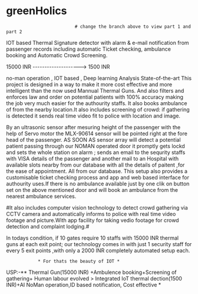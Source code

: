 # greenHolics 
                              # change the branch above to view part 1 and part 2
IOT based Thermal Signature detector with alarm & e-mail notification from passenger records including automatic Ticket checking, ambulance booking and Automatic Crowd Screening.


15000 INR --------------------> 1500 INR

no-man operation , IOT based , Deep learning Analysis State-of-the-art
This project is designed in a way to make it more cost effective and more intelligent than the now used Mannual Thermal Guns. And also filters and enforces law and order on potential patients with 100% accuracy making the job very much easier for the authourity staffs. It also books ambulance of from the nearby location.It also includes screening of crowd: if gathering is detected it sends real time video fit to police with location and image.

By an ultrasonic sensor after mesuring height of the passenger with the help of Servo motor the MLX-90614 sensor will be pointed right at the fore head of the passenger. AS SOON AS sensor array will detect a potential patient passing through our NOMAN operated door it promptly gets lockd and sets the whole station on alarm ; sends an email to the sequrity staffs with VISA details of the passenger and another mail to an Hospital with available slots nearby from our database with all the details of paitent ,for the ease of appointment. All from our database. This setup also provides a customisable ticket checking process and app and web based interface for authourity uses.If there is no ambulance available just by one clik on button set on the above mentioned door and will book an ambulance from the nearest ambulance services.

#It also includes computer vision technology to detect crowd gathering via CCTV camera and automatically informs to police with real time video footage and picture.With app facility for taking vedio footage for crowd detection and complaint lodging.#

In todays condition, if 10 gates require 10 staffs with 15000 INR thermal guns at each exit point; our technology comes in with just 1 security staff for every 5 exit points ,with only a 2000 INR completely automated setup each.

                * For thats the beauty of IOT *
USP:-** Thermal Gun(15000 INR) +Ambulence booking+Screening of gathering+ Human labour evolved > Integrated IoT thermal dection(1500 INR)+AI NoMan operation,ID based notification, Cost effective *
